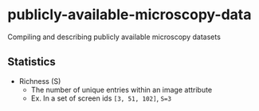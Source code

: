 # publicly-available-microscopy-data
Compiling and describing publicly available microscopy datasets

## Statistics
* Richness (S)
    * The number of unique entries within an image attribute
    * Ex. In a set of screen ids `[3, 51, 102]`, `S=3`
